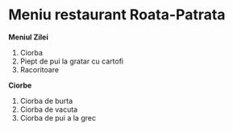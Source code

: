 # Meniu restaurant Roata-Patrata

 **Meniul Zilei**
 1. Ciorba
 2. Piept de pui la gratar cu cartofi
 3. Racoritoare

 **Ciorbe**
 1. Ciorba de burta
 2. Ciorba de vacuta
 3. Ciorba de pui a la grec